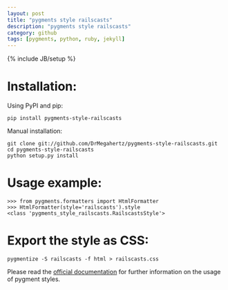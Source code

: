 ```yaml
---
layout: post
title: "pygments style railscasts"
description: "pygments style railscasts"
category: github
tags: [pygments, python, ruby, jekyll]
---
```

{% include JB/setup %}

Installation:
=============

Using PyPI and pip:

    pip install pygments-style-railscasts

Manual installation:

    git clone git://github.com/DrMegahertz/pygments-style-railscasts.git
    cd pygments-style-railscasts
    python setup.py install


Usage example:
==============

    >>> from pygments.formatters import HtmlFormatter
    >>> HtmlFormatter(style='railscasts').style
    <class 'pygments_style_railscasts.RailscastsStyle'>


Export the style as CSS:
========================

    pygmentize -S railscasts -f html > railscasts.css


Please read the [official documentation][pygments] for further information
on the usage of pygment styles.


[pygments]: http://pygments.org/docs/
